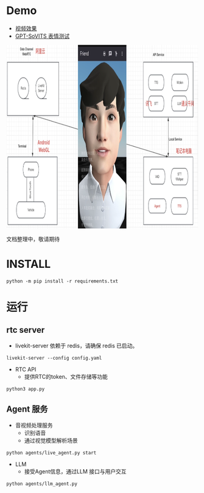 # Demo 

* [视频效果](https://www.bilibili.com/video/BV1s4421F7Hn/?vd_source=404c3b2266008e965fbdc06a4f0b001e)
* [GPT-SoVITS 表情测试](https://www.bilibili.com/video/BV1GD42177B9/)


<img src="./doc/info2.jpg"  height="480" >

文档整理中，敬请期待

# INSTALL

```
python -m pip install -r requirements.txt
```

# 运行
## rtc server

* livekit-server 依赖于 redis，请确保 redis 已启动。
```
livekit-server --config config.yaml
```

* RTC API 
	* 提供RTC的token、文件存储等功能
```
python3 app.py
```

## Agent 服务
* 音视频处理服务
	* 识别语音
	* 通过视觉模型解析场景
```
python agents/live_agent.py start
```

* LLM
	* 接受Agent信息，通过LLM 接口与用户交互
```
python agents/llm_agent.py
```
